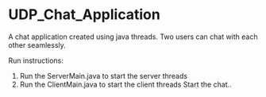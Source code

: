 # UDP_Chat_Application
A chat application created using java threads. Two users can chat with each other seamlessly.

Run instructions:
1. Run the ServerMain.java to start the server threads
2. Run the ClientMain.java to start the client threads
Start the chat..

